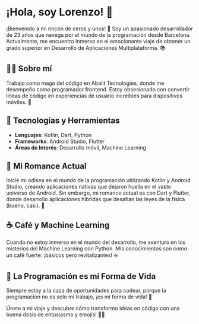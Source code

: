 # ¡Hola, soy Lorenzo! 👋

¡Bienvenido a mi rincón de ceros y unos! 🚀 Soy un apasionado desarrollador de 23 años que navega por el mundo de la programación desde Barcelona. Actualmente, me encuentro inmerso en el emocionante viaje de obtener un grado superior en Desarrollo de Aplicaciones Multiplataforma. 📚

## 👨‍💻 Sobre mí

Trabajo como mago del código en Abalit Tecnologies, donde me desempeño como programador frontend. Estoy obsesionado con convertir líneas de código en experiencias de usuario increíbles para dispositivos móviles. 📱

## 🚀 Tecnologías y Herramientas

- **Lenguajes**: Kotlin, Dart, Python
- **Frameworks**: Android Studio, Flutter
- **Áreas de Interés**: Desarrollo móvil, Machine Learning

## 💙 Mi Romance Actual

Inicié mi odisea en el mundo de la programación utilizando Kotlin y Android Studio, creando aplicaciones nativas que dejaron huella en el vasto universo de Android. Sin embargo, mi romance actual es con Dart y Flutter, donde desarrollo aplicaciones híbridas que desafían las leyes de la física (bueno, casi). 💙

## ☕️ Café y Machine Learning

Cuando no estoy inmerso en el mundo del desarrollo, me aventuro en los misterios del Machine Learning con Python. Mis conocimientos son como un café fuerte: ¡básicos pero revitalizantes! ☕️

## 🌟 La Programación es mi Forma de Vida

Siempre estoy a la caza de oportunidades para codear, porque la programación no es solo mi trabajo, ¡es mi forma de vida! 🌟

Únete a mi viaje y descubre cómo transformo ideas en código con una buena dosis de entusiasmo y emojis! 🚀✨
